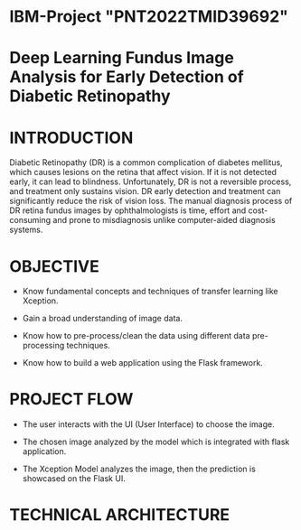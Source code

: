 # IBM-Project "PNT2022TMID39692"
# Deep Learning Fundus Image Analysis for Early Detection of Diabetic Retinopathy
# INTRODUCTION
Diabetic Retinopathy (DR) is a common complication of diabetes mellitus, which causes lesions on the retina that affect vision. If it is not detected early, it can lead to blindness. Unfortunately, DR is not a reversible process, and treatment only sustains vision. DR early detection and treatment can significantly reduce the risk of vision loss. The manual diagnosis process of DR retina fundus images by ophthalmologists is time, effort and cost-consuming and prone to misdiagnosis unlike computer-aided diagnosis systems. 
# OBJECTIVE
* Know fundamental concepts and techniques of transfer learning like Xception.

* Gain a broad understanding of image data.

* Know how to pre-process/clean the data using different data pre-processing techniques.

* Know how to build a web application using the Flask framework. 
# PROJECT FLOW
* The user interacts with the UI (User Interface) to choose the image.

* The chosen image analyzed by the model which is integrated with flask application.

* The Xception Model analyzes the image, then the prediction is showcased on the Flask UI.
# TECHNICAL ARCHITECTURE
